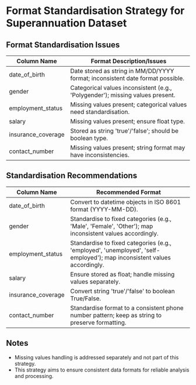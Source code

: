 # Format Standardisation Strategy for Superannuation Dataset

## Format Standardisation Issues

| Column Name        | Format Description/Issues                                                                 |
|--------------------|-------------------------------------------------------------------------------------------|
| date_of_birth      | Date stored as string in MM/DD/YYYY format; inconsistent date format possible.             |
| gender             | Categorical values inconsistent (e.g., 'Polygender'); missing values present.               |
| employment_status  | Missing values present; categorical values need standardisation.                          |
| salary             | Missing values present; ensure float type.                                                |
| insurance_coverage | Stored as string 'true'/'false'; should be boolean type.                                  |
| contact_number     | Missing values present; string format may have inconsistencies.                           |

## Standardisation Recommendations

| Column Name        | Recommended Format                                                                         |
|--------------------|-------------------------------------------------------------------------------------------|
| date_of_birth      | Convert to datetime objects in ISO 8601 format (YYYY-MM-DD).                              |
| gender             | Standardise to fixed categories (e.g., 'Male', 'Female', 'Other'); map inconsistent values accordingly. |
| employment_status  | Standardise to fixed categories (e.g., 'employed', 'unemployed', 'self-employed'); map inconsistent values accordingly. |
| salary             | Ensure stored as float; handle missing values separately.                                 |
| insurance_coverage | Convert string 'true'/'false' to boolean True/False.                                     |
| contact_number     | Standardise format to a consistent phone number pattern; keep as string to preserve formatting. |

## Notes

- Missing values handling is addressed separately and not part of this strategy.
- This strategy aims to ensure consistent data formats for reliable analysis and processing.
